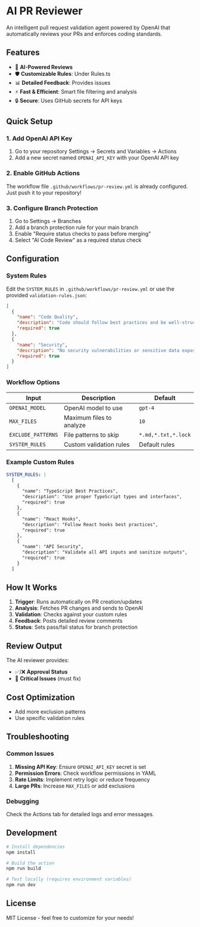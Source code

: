 # AI PR Reviewer

An intelligent pull request validation agent powered by OpenAI that automatically reviews your PRs and enforces coding standards.

## Features

- 🤖 **AI-Powered Reviews**
- 🛡️ **Customizable Rules**: Under Rules.ts
- 📊 **Detailed Feedback**: Provides issues
- ⚡ **Fast & Efficient**: Smart file filtering and analysis
- 🔒 **Secure**: Uses GitHub secrets for API keys

## Quick Setup

### 1. Add OpenAI API Key

1. Go to your repository Settings → Secrets and Variables → Actions
2. Add a new secret named `OPENAI_API_KEY` with your OpenAI API key

### 2. Enable GitHub Actions

The workflow file `.github/workflows/pr-review.yml` is already configured. Just push it to your repository!

### 3. Configure Branch Protection

1. Go to Settings → Branches
2. Add a branch protection rule for your main branch
3. Enable "Require status checks to pass before merging"
4. Select "AI Code Review" as a required status check

## Configuration

### System Rules

Edit the `SYSTEM_RULES` in `.github/workflows/pr-review.yml` or use the provided `validation-rules.json`:

```json
[
  {
    "name": "Code Quality",
    "description": "Code should follow best practices and be well-structured",
    "required": true
  },
  {
    "name": "Security", 
    "description": "No security vulnerabilities or sensitive data exposure",
    "required": true
  }
]
```

### Workflow Options

| Input | Description | Default |
|-------|-------------|---------|
| `OPENAI_MODEL` | OpenAI model to use | `gpt-4` |
| `MAX_FILES` | Maximum files to analyze | `10` |
| `EXCLUDE_PATTERNS` | File patterns to skip | `*.md,*.txt,*.lock` |
| `SYSTEM_RULES` | Custom validation rules | Default rules |

### Example Custom Rules

```yaml
SYSTEM_RULES: |
  [
    {
      "name": "TypeScript Best Practices",
      "description": "Use proper TypeScript types and interfaces",
      "required": true
    },
    {
      "name": "React Hooks",
      "description": "Follow React hooks best practices",
      "required": true
    },
    {
      "name": "API Security",
      "description": "Validate all API inputs and sanitize outputs",
      "required": true
    }
  ]
```

## How It Works

1. **Trigger**: Runs automatically on PR creation/updates
2. **Analysis**: Fetches PR changes and sends to OpenAI
3. **Validation**: Checks against your custom rules
4. **Feedback**: Posts detailed review comments
5. **Status**: Sets pass/fail status for branch protection

## Review Output

The AI reviewer provides:

- ✅/❌ **Approval Status**
- 🔴 **Critical Issues** (must fix)

## Cost Optimization

- Add more exclusion patterns
- Use specific validation rules

## Troubleshooting

### Common Issues

1. **Missing API Key**: Ensure `OPENAI_API_KEY` secret is set
2. **Permission Errors**: Check workflow permissions in YAML
3. **Rate Limits**: Implement retry logic or reduce frequency
4. **Large PRs**: Increase `MAX_FILES` or add exclusions

### Debugging

Check the Actions tab for detailed logs and error messages.

## Development

```bash
# Install dependencies
npm install

# Build the action
npm run build

# Test locally (requires environment variables)
npm run dev
```

## License

MIT License - feel free to customize for your needs!
